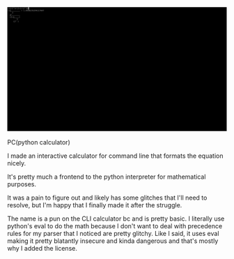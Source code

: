 <img src="https://raw.githubusercontent.com/dixler/pc/master/preview.png" /> 

PC(python calculator)

I made an interactive calculator for command line that formats the equation nicely.

It's pretty much a frontend to the python interpreter for mathematical purposes.

It was a pain to figure out and likely has some glitches that I'll need to resolve, 
but I'm happy that I finally made it after the struggle.

The name is a pun on the CLI calculator bc and is pretty basic. I literally use python's
eval to do the math because I don't want to deal with precedence rules for my parser that
I noticed are pretty glitchy. Like I said, it uses eval making it pretty blatantly insecure
and kinda dangerous and that's mostly why I added the license.


